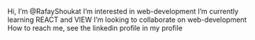  Hi, I’m @RafayShoukat
 I’m interested in web-development
 I’m currently learning REACT and VIEW
 I’m looking to collaborate on web-development
 How to reach me, see the linkedin profile in my profile

<!---
RafayShoukat/RafayShoukat is a ✨ special ✨ repository because its `README.md` (this file) appears on your GitHub profile.
You can click the Preview link to take a look at your changes.
--->
